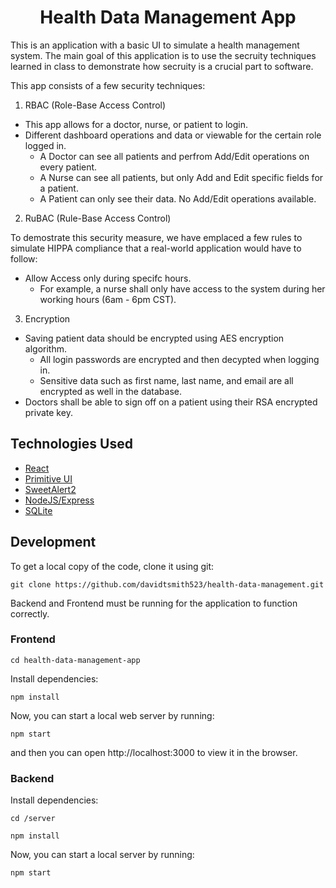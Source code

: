 <h1 align="center">
    Health Data Management App
</h1>

This is an application with a basic UI to simulate a health management system. The main goal of this application is to use the secruity techniques learned in class to demonstrate how secruity is a crucial part to software.

This app consists of a few security techniques:

1. RBAC (Role-Base Access Control)

- This app allows for a doctor, nurse, or patient to login.
- Different dashboard operations and data or viewable for the certain role logged in.
  - A Doctor can see all patients and perfrom Add/Edit operations on every patient.
  - A Nurse can see all patients, but only Add and Edit specific fields for a patient.
  - A Patient can only see their data. No Add/Edit operations available.

2. RuBAC (Rule-Base Access Control)

To demostrate this security measure, we have emplaced a few rules to simulate HIPPA compliance that a real-world application would have to follow:

- Allow Access only during specifc hours.
  - For example, a nurse shall only have access to the system during her working hours (6am - 6pm CST).

3. Encryption

- Saving patient data should be encrypted using AES encryption algorithm.
  - All login passwords are encrypted and then decypted when logging in.
  - Sensitive data such as first name, last name, and email are all encrypted as well in the database.
- Doctors shall be able to sign off on a patient using their RSA encrypted private key.

## Technologies Used

- [React](http://reactjs.org)
- [Primitive UI](https://taniarascia.github.io/primitive)
- [SweetAlert2](https://sweetalert2.github.io)
- [NodeJS/Express](https://expressjs.com/)
- [SQLite](https://www.sqlite.org/index.html)

## Development

To get a local copy of the code, clone it using git:

```
git clone https://github.com/davidtsmith523/health-data-management.git
```

Backend and Frontend must be running for the application to function correctly.

### Frontend

```
cd health-data-management-app
```

Install dependencies:

```
npm install
```

Now, you can start a local web server by running:

```
npm start
```

and then you can open http://localhost:3000 to view it in the browser.

### Backend

Install dependencies:

```
cd /server
```

```
npm install
```

Now, you can start a local server by running:

```
npm start
```
